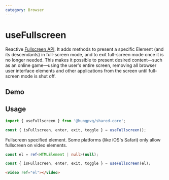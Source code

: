 ```yaml
---
category: Browser
---
```


<script setup>
import Demo from './demo.vue'
</script>

# useFullscreen

<FunctionInfo :frontmatter="$frontmatter" package="Share - Core" fn="useFullscreen" />

Reactive [Fullscreen API](https://developer.mozilla.org/en-US/docs/Web/API/Fullscreen_API). It adds methods to present a specific Element (and its descendants) in full-screen mode, and to exit full-screen mode once it is no longer needed. This makes it possible to present desired content—such as an online game—using the user's entire screen, removing all browser user interface elements and other applications from the screen until full-screen mode is shut off.

## Demo

<DemoContainer>
  <Demo />
</DemoContainer>

## Usage

```js
import { useFullscreen } from '@hungpvq/shared-core';

const { isFullscreen, enter, exit, toggle } = useFullscreen();
```

Fullscreen specified element. Some platforms (like iOS's Safari) only allow fullscreen on video elements.

```ts
const el = ref<HTMLElement | null>(null);

const { isFullscreen, enter, exit, toggle } = useFullscreen(el);
```

```html
<video ref="el"></video>
```
